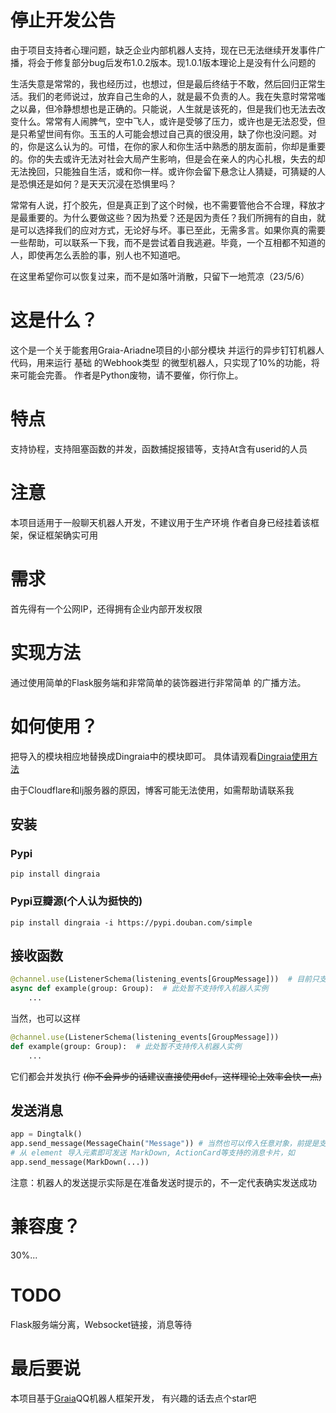 # 停止开发公告
由于项目支持者心理问题，缺乏企业内部机器人支持，现在已无法继续开发事件广播，将会于修复部分bug后发布1.0.2版本。现1.0.1版本理论上是没有什么问题的

生活失意是常常的，我也经历过，也想过，但是最后终结于不敢，然后回归正常生活。我们的老师说过，放弃自己生命的人，就是最不负责的人。我在失意时常常嗤之以鼻，但冷静想想也是正确的。只能说，人生就是该死的，但是我们也无法去改变什么。常常有人闹脾气，空中飞人，或许是受够了压力，或许也是无法忍受，但是只希望世间有你。玉玉的人可能会想过自己真的很没用，缺了你也没问题。对的，你是这么认为的。可惜，在你的家人和你生活中熟悉的朋友面前，你却是重要的。你的失去或许无法对社会大局产生影响，但是会在亲人的内心扎根，失去的却无法挽回，只能独自生活，或和你一样。或许你会留下悬念让人猜疑，可猜疑的人是恐惧还是如何？是天天沉浸在恐惧里吗？

常常有人说，打个胶先，但是真正到了这个时候，也不需要管他合不合理，释放才是最重要的。为什么要做这些？因为热爱？还是因为责任？我们所拥有的自由，就是可以选择我们的应对方式，无论好与坏。事已至此，无需多言。如果你真的需要一些帮助，可以联系一下我，而不是尝试着自我逃避。毕竟，一个互相都不知道的人，即使再怎么丢脸的事，别人也不知道吧。

在这里希望你可以恢复过来，而不是如落叶消散，只留下一地荒凉（23/5/6）

# 这是什么？
这个是一个关于能套用Graia-Ariadne项目的小部分模块
并运行的异步钉钉机器人代码，用来运行 基础 的Webhook类型
的微型机器人，只实现了10%的功能，将来可能会完善。
作者是Python废物，请不要催，你行你上。

# 特点
支持协程，支持阻塞函数的并发，函数捕捉报错等，支持At含有userid的人员

# 注意
本项目适用于一般聊天机器人开发，不建议用于生产环境
作者自身已经挂着该框架，保证框架确实可用

# 需求
首先得有一个公网IP，还得拥有企业内部开发权限

# 实现方法
通过使用简单的Flask服务端和非常简单的装饰器进行非常简单
的广播方法。

# 如何使用？
把导入的模块相应地替换成Dingraia中的模块即可。
具体请观看[Dingraia使用方法](https://wps.lxyddice.top/dingraia%E4%BD%BF%E7%94%A8%E6%96%B9%E6%B3%95/)

由于Cloudflare和lj服务器的原因，博客可能无法使用，如需帮助请联系我

## 安装
### Pypi
```shell
pip install dingraia
```
### Pypi豆瓣源(个人认为挺快的)
```shell
pip install dingraia -i https://pypi.douban.com/simple
```

## 接收函数
```python
@channel.use(ListenerSchema(listening_events[GroupMessage]))  # 目前只支持GroupMessage
async def example(group: Group):  # 此处暂不支持传入机器人实例
    ...
```
当然，也可以这样
```python
@channel.use(ListenerSchema(listening_events[GroupMessage]))
def example(group: Group):  # 此处暂不支持传入机器人实例
    ...
```
它们都会并发执行
~~(你不会异步的话建议直接使用def，这样理论上效率会快一点)~~
## 发送消息
```python
app = Dingtalk()
app.send_message(MessageChain("Message")) # 当然也可以传入任意对象，前提是支持str方法
# 从 element 导入元素即可发送 MarkDown, ActionCard等支持的消息卡片，如
app.send_message(MarkDown(...))
```
注意：机器人的发送提示实际是在准备发送时提示的，不一定代表确实发送成功

# 兼容度？
30%...

# TODO
Flask服务端分离，Websocket链接，消息等待

# 最后要说
本项目基于[Graia](https://github.com/GraiaProject/Ariadne)QQ机器人框架开发，
有兴趣的话去点个star吧


